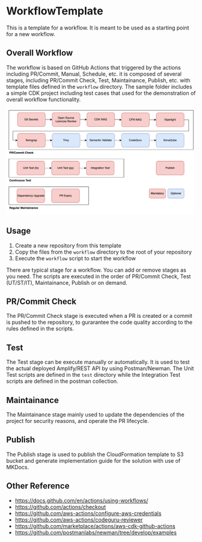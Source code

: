 # WorkflowTemplate
This is a template for a workflow. It is meant to be used as a starting point for a new workflow.

## Overall Workflow
The workflow is based on GitHub Actions that triggered by the actions including PR/Commit, Manual, Schedule, etc. it is composed of several stages, including PR/Commit Check, Test, Maintainance, Publish, etc. with template files defined in the `workflow` directory. The sample folder includes a simple CDK project including test cases that used for the demonstration of overall workflow functionality.

![workflow](./img/workflow.png)

## Usage
1. Create a new repository from this template
2. Copy the files from the `workflow` directory to the root of your repository
3. Execute the `workflow` script to start the workflow

There are typical stage for a workflow. You can add or remove stages as you need. The scripts are executed in the order of PR/Commit Check, Test (UT/ST/IT), Maintainance, Publish or on demand.

## PR/Commit Check
The PR/Commit Check stage is executed when a PR is created or a commit is pushed to the repository, to gurarantee the code quality according to the rules defined in the scripts.

## Test
The Test stage can be execute manually or automatically. It is used to test the actual deployed Amplify/REST API by using Postman/Newman. The Unit Test scripts are defined in the `test` directory while the Integration Test scripts are defined in the postman collection.

## Maintainance
The Maintainance stage mainly used to update the dependencies of the project for security reasons, and operate the PR lifecycle.

## Publish
The Publish stage is used to publish the CloudFormation template to S3 bucket and generate implementation guide for the solution with use of MKDocs.

## Other Reference
- https://docs.github.com/en/actions/using-workflows/
- https://github.com/actions/checkout
- https://github.com/aws-actions/configure-aws-credentials
- https://github.com/aws-actions/codeguru-reviewer
- https://github.com/marketplace/actions/aws-cdk-github-actions
- https://github.com/postmanlabs/newman/tree/develop/examples
